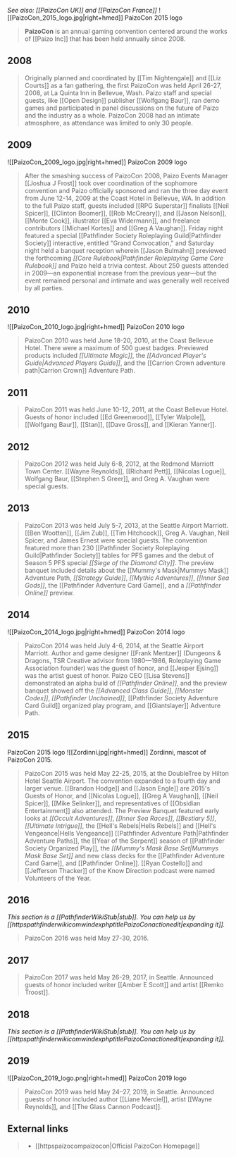 *See also: [[PaizoCon UK]] and [[PaizoCon France]]*
![[PaizoCon_2015_logo.jpg|right+hmed]] 
 PaizoCon 2015 logo
> **PaizoCon** is an annual gaming convention centered around the works of [[Paizo Inc]] that has been held annually since 2008.



## 2008

> Originally planned and coordinated by [[Tim Nightengale]] and [[Liz Courts]] as a fan gathering, the first PaizoCon was held April 26-27, 2008, at La Quinta Inn in Bellevue, Wash. Paizo staff and special guests, like [[Open Design]] publisher [[Wolfgang Baur]], ran demo games and participated in panel discussions on the future of Paizo and the industry as a whole. PaizoCon 2008 had an intimate atmosphere, as attendance was limited to only 30 people.


## 2009

![[PaizoCon_2009_logo.jpg|right+hmed]] 
 PaizoCon 2009 logo
> After the smashing success of PaizoCon 2008, Paizo Events Manager [[Joshua J Frost]] took over coordination of the sophomore convention and Paizo officially sponsored and ran the three day event from June 12-14, 2009 at the Coast Hotel in Bellevue, WA. In addition to the full Paizo staff, guests included [[RPG Superstar]] finalists [[Neil Spicer]], [[Clinton Boomer]], [[Rob McCreary]], and [[Jason Nelson]], [[Monte Cook]], illustrator [[Eva Widermann]], and freelance contributors [[Michael Kortes]] and [[Greg A Vaughan]]. Friday night featured a special [[Pathfinder Society Roleplaying Guild|Pathfinder Society]] interactive, entitled "Grand Convocation," and Saturday night held a banquet reception wherein [[Jason Bulmahn]] previewed the forthcoming *[[Core Rulebook|Pathfinder Roleplaying Game Core Rulebook]]* and Paizo held a trivia contest. About 250 guests attended in 2009—an exponential increase from the previous year—but the event remained personal and intimate and was generally well received by all parties.


## 2010

![[PaizoCon_2010_logo.jpg|right+hmed]] 
 PaizoCon 2010 logo
> PaizoCon 2010 was held June 18-20, 2010, at the Coast Bellevue Hotel. There were a maximum of 500 guest badges. Previewed products included *[[Ultimate Magic]]*, the *[[Advanced Player's Guide|Advanced Players Guide]]*, and the [[Carrion Crown adventure path|Carrion Crown]] Adventure Path.


## 2011

> PaizoCon 2011 was held June 10-12, 2011, at the Coast Bellevue Hotel. Guests of honor included [[Ed Greenwood]], [[Tyler Walpole]], [[Wolfgang Baur]], [[Stan]], [[Dave Gross]], and [[Kieran Yanner]]. 


## 2012

> PaizoCon 2012 was held July 6-8, 2012, at the Redmond Marriott Town Center. [[Wayne Reynolds]], [[Richard Pett]], [[Nicolas Logue]], Wolfgang Baur, [[Stephen S Greer]], and Greg A. Vaughan were special guests.


## 2013

> PaizoCon 2013 was held July 5-7, 2013, at the Seattle Airport Marriott. [[Ben Wootten]], [[Jim Zub]], [[Tim Hitchcock]], Greg A. Vaughan, Neil Spicer, and James Ernest were special guests.
> The convention featured more than 230 [[Pathfinder Society Roleplaying Guild|Pathfinder Society]] tables for PFS games and the debut of Season 5 PFS special *[[Siege of the Diamond City]]*.
> The preview banquet included details about the [[Mummy's Mask|Mummys Mask]] Adventure Path, *[[Strategy Guide]]*, *[[Mythic Adventures]]*, *[[Inner Sea Gods]]*, the [[Pathfinder Adventure Card Game]], and a *[[Pathfinder Online]]* preview.


## 2014

![[PaizoCon_2014_logo.jpg|right+hmed]] 
 PaizoCon 2014 logo
> PaizoCon 2014 was held July 4-6, 2014, at the Seattle Airport Marriott. Author and game designer [[Frank Mentzer]] (Dungeons & Dragons, TSR Creative advisor from 1980—1986, Roleplaying Game Association founder) was the guest of honor, and [[Jesper Ejsing]] was the artist guest of honor. Paizo CEO [[Lisa Stevens]] demonstrated an alpha build of *[[Pathfinder Online]]*, and the preview banquet showed off the *[[Advanced Class Guide]]*, *[[Monster Codex]]*, *[[Pathfinder Unchained]]*, [[Pathfinder Society Adventure Card Guild]] organized play program, and [[Giantslayer]] Adventure Path.


## 2015

 PaizoCon 2015 logo
![[Zordinni.jpg|right+hmed]] 
 Zordinni, mascot of PaizoCon 2015.
> PaizoCon 2015 was held May 22-25, 2015, at the DoubleTree by Hilton Hotel Seattle Airport. The convention expanded to a fourth day and larger venue. [[Brandon Hodge]] and [[Jason Engle]] are 2015's Guests of Honor, and [[Nicolas Logue]], [[Greg A Vaughan]], [[Neil Spicer]], [[Mike Selinker]], and representatives of [[Obsidian Entertainment]] also attended.
> The Preview Banquet featured early looks at *[[Occult Adventures]]*, *[[Inner Sea Races]]*, *[[Bestiary 5]]*, *[[Ultimate Intrigue]]*, the [[Hell's Rebels|Hells Rebels]] and [[Hell's Vengeance|Hells Vengeance]] [[Pathfinder Adventure Path|Pathfinder Adventure Paths]], the [[Year of the Serpent]] season of [[Pathfinder Society Organized Play]], the *[[Mummy's Mask Base Set|Mummys Mask Base Set]]* and new class decks for the [[Pathfinder Adventure Card Game]], and [[Pathfinder Online]]. [[Ryan Costello]] and [[Jefferson Thacker]] of the Know Direction podcast were named Volunteers of the Year.


## 2016



*This section is a [[PathfinderWikiStub|stub]]. You can help us by [[httpspathfinderwikicomwindexphptitlePaizoConactionedit|expanding it]].*

> PaizoCon 2016 was held May 27-30, 2016.


## 2017

> PaizoCon 2017 was held May 26-29, 2017, in Seattle. Announced guests of honor included writer [[Amber E Scott]] and artist [[Remko Troost]].


## 2018



*This section is a [[PathfinderWikiStub|stub]]. You can help us by [[httpspathfinderwikicomwindexphptitlePaizoConactionedit|expanding it]].*


## 2019

![[PaizoCon_2019_logo.png|right+hmed]] 
 PaizoCon 2019 logo
> PaizoCon 2019 was held May 24–27, 2019, in Seattle. Announced guests of honor included author [[Liane Merciel]], artist [[Wayne Reynolds]], and [[The Glass Cannon Podcast]].


## External links

> - [[httpspaizocompaizocon|Official PaizoCon Homepage]]






